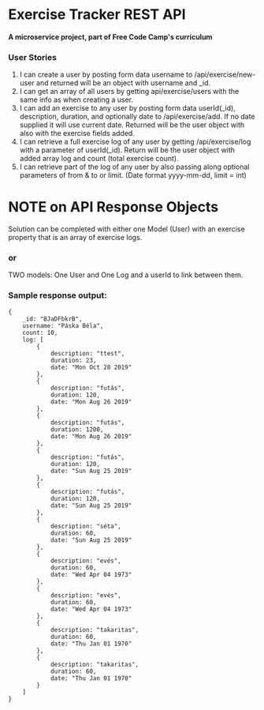 # Exercise Tracker REST API

#### A microservice project, part of Free Code Camp's curriculum

### User Stories

1. I can create a user by posting form data username to /api/exercise/new-user and returned will be an object with username and _id.
2. I can get an array of all users by getting api/exercise/users with the same info as when creating a user.
3. I can add an exercise to any user by posting form data userId(_id), description, duration, and optionally date to /api/exercise/add. If no date supplied it will use current date. Returned will be the user object with also with the exercise fields added.
4. I can retrieve a full exercise log of any user by getting /api/exercise/log with a parameter of userId(_id). Return will be the user object with added array log and count (total exercise count).
5. I can retrieve part of the log of any user by also passing along optional parameters of from & to or limit. (Date format yyyy-mm-dd, limit = int)

# NOTE on API Response Objects

Solution can be completed with either one Model (User) with an exercise property that is an array of exercise logs.

### or

TWO models: One User and One Log and a userId to link between them.

### Sample response output:

    {
        _id: "BJaDFbkrB",
        username: "Páska Béla",
        count: 10,
        log: [
            {
                description: "ttest",
                duration: 23,
                date: "Mon Oct 28 2019"
            },
            {
                description: "futás",
                duration: 120,
                date: "Mon Aug 26 2019"
            },
            {
                description: "futás",
                duration: 1200,
                date: "Mon Aug 26 2019"
            },
            {
                description: "futás",
                duration: 120,
                date: "Sun Aug 25 2019"
            },
            {
                description: "futás",
                duration: 120,
                date: "Sun Aug 25 2019"
            },
            {
                description: "séta",
                duration: 60,
                date: "Sun Aug 25 2019"
            },
            {
                description: "evés",
                duration: 60,
                date: "Wed Apr 04 1973"
            },
            {
                description: "evés",
                duration: 60,
                date: "Wed Apr 04 1973"
            },
            {
                description: "takaritas",
                duration: 60,
                date: "Thu Jan 01 1970"
            },
            {
                description: "takaritas",
                duration: 60,
                date: "Thu Jan 01 1970"
            }
        ]
    }